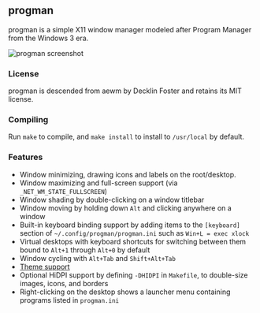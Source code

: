 ## progman

progman is a simple X11 window manager modeled after Program Manager from
the Windows 3 era.

![progman screenshot](https://jcs.org/images/progman-20200810.png)

### License

progman is descended from aewm by Decklin Foster and retains its MIT license.

### Compiling

Run `make` to compile, and `make install` to install to `/usr/local` by
default.

### Features

- Window minimizing, drawing icons and labels on the root/desktop.
- Window maximizing and full-screen support (via `_NET_WM_STATE_FULLSCREEN`)
- Window shading by double-clicking on a window titlebar
- Window moving by holding down `Alt` and clicking anywhere on a window
- Built-in keyboard binding support by adding items to the `[keyboard]`
  section of `~/.config/progman/progman.ini` such as `Win+L = exec xlock`
- Virtual desktops with keyboard shortcuts for switching between them bound
  to `Alt+1` through `Alt+0` by default
- Window cycling with `Alt+Tab` and `Shift+Alt+Tab`
- [Theme support](https://github.com/jcs/progman/tree/master/themes)
- Optional HiDPI support by defining `-DHIDPI` in `Makefile`, to double-size
  images, icons, and borders
- Right-clicking on the desktop shows a launcher menu containing programs
  listed in `progman.ini`
